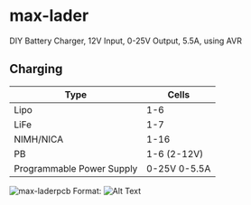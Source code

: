 # max-lader
DIY Battery Charger, 12V Input, 0-25V Output, 5.5A, using AVR

## Charging
Type | Cells
----|----
Lipo | 1-6
LiFe | 1-7
NIMH/NICA| 1-16
PB | 1-6 (2-12V)
Programmable Power Supply | 0-25V 0-5.5A

![max-laderpcb](/mlaiacker/max-lader/raw/master/doc/images/max-lader_pcb.jpg)
Format: ![Alt Text](url)

